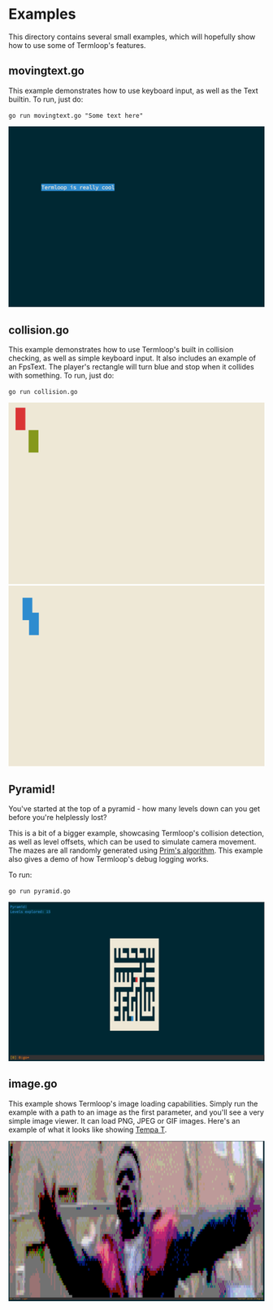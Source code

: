 # Examples

This directory contains several small examples, which will hopefully show how to use some of Termloop's features.

## movingtext.go

This example demonstrates how to use keyboard input, as well as the Text builtin. To run, just do:

`go run movingtext.go "Some text here"`

![](images/movingtext.png)

## collision.go

This example demonstrates how to use Termloop's built in collision checking, as well as simple keyboard input. It also includes an example of an FpsText. The player's rectangle will turn blue and stop when it collides with something. To run, just do:

`go run collision.go`

![](images/collision1.png)
![](images/collision2.png)

## Pyramid!

You've started at the top of a pyramid - how many levels down can you get before you're helplessly lost?

This is a bit of a bigger example, showcasing Termloop's collision detection, as well as level offsets, which can be used to simulate camera movement. The mazes are all randomly generated using [Prim's algorithm](https://en.wikipedia.org/wiki/Maze_generation_algorithm#Randomized_Prim.27s_algorithm).
This example also gives a demo of how Termloop's debug logging works.

To run:

`go run pyramid.go`

![](images/pyramid.png)

## image.go

This example shows Termloop's image loading capabilities. Simply run the example with a path to an image as the first parameter, and you'll see a very simple image viewer. It can load PNG, JPEG or GIF images. Here's an example of what it looks like showing [Tempa T](http://www.youtube.com/watch?v=OZ6G7qwjom4).

![](images/image.png)
